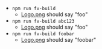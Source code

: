 * `npm run fv-build`
  * [Logo.png](./src/Logo.png) should say "foo"
* `npm run fv-build abc123`
  * [Logo.png](./src/Logo.png) should say "foo"
* `npm run fv-build foobar`
  * [Logo.png](./src/Logo.png) should say "foobar"
